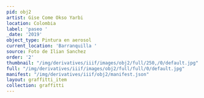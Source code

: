 ```yaml
---
pid: obj2
artist: Gise Come Okso Yarbi
location: Colombia
label: 'paseo '
_date: '2019'
object_type: Pintura en aerosol
current_location: 'Barranquilla '
source: Foto de Ilian Sanchez
order: '2'
thumbnail: "/img/derivatives/iiif/images/obj2/full/250,/0/default.jpg"
full: "/img/derivatives/iiif/images/obj2/full/full/0/default.jpg"
manifest: "/img/derivatives/iiif/obj2/manifest.json"
layout: graffitti_item
collection: graffitti
---
```

